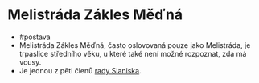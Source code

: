 # Melistráda Zákles Měďná
- #postava
- Melistráda Zákles Měďná, často oslovovaná pouze jako Melistráda, je trpaslice středního věku, u které také není možné rozpoznat, zda má vousy.
- Je jednou z pěti členů [rady Slaniska](Slanisko.md#rada-slaniska).

